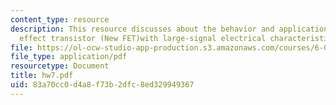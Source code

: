 ```yaml
---
content_type: resource
description: This resource discusses about the behavior and application of anew field
  effect transistor (New FET)with large-signal electrical characteristics
file: https://ol-ocw-studio-app-production.s3.amazonaws.com/courses/6-002-circuits-and-electronics-spring-2007/83a70cc0d4a8f73b2dfc8ed329949367_hw7.pdf
file_type: application/pdf
resourcetype: Document
title: hw7.pdf
uid: 83a70cc0-d4a8-f73b-2dfc-8ed329949367
---
```

